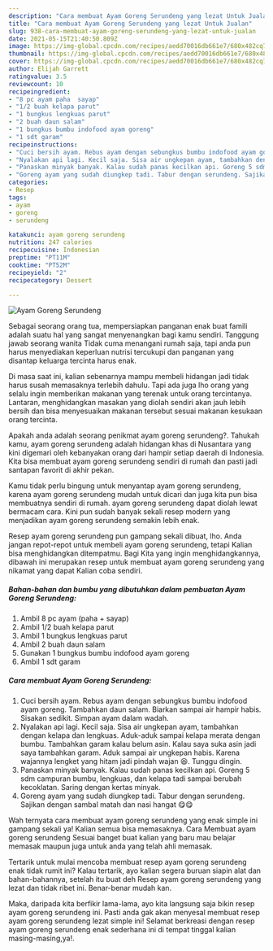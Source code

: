 ```yaml
---
description: "Cara membuat Ayam Goreng Serundeng yang lezat Untuk Jualan"
title: "Cara membuat Ayam Goreng Serundeng yang lezat Untuk Jualan"
slug: 938-cara-membuat-ayam-goreng-serundeng-yang-lezat-untuk-jualan
date: 2021-05-15T21:40:50.809Z
image: https://img-global.cpcdn.com/recipes/aedd70016db661e7/680x482cq70/ayam-goreng-serundeng-foto-resep-utama.jpg
thumbnail: https://img-global.cpcdn.com/recipes/aedd70016db661e7/680x482cq70/ayam-goreng-serundeng-foto-resep-utama.jpg
cover: https://img-global.cpcdn.com/recipes/aedd70016db661e7/680x482cq70/ayam-goreng-serundeng-foto-resep-utama.jpg
author: Elijah Garrett
ratingvalue: 3.5
reviewcount: 10
recipeingredient:
- "8 pc ayam paha  sayap"
- "1/2 buah kelapa parut"
- "1 bungkus lengkuas parut"
- "2 buah daun salam"
- "1 bungkus bumbu indofood ayam goreng"
- "1 sdt garam"
recipeinstructions:
- "Cuci bersih ayam. Rebus ayam dengan sebungkus bumbu indofood ayam goreng. Tambahkan daun salam. Biarkan sampai air hampir habis. Sisakan sedikit. Simpan ayam dalam wadah."
- "Nyalakan api lagi. Kecil saja. Sisa air ungkepan ayam, tambahkan dengan kelapa dan lengkuas. Aduk-aduk sampai kelapa merata dengan bumbu. Tambahkan garam kalau belum asin. Kalau saya suka asin jadi saya tambahkan garam. Aduk sampai air ungkepan habis. Karena wajannya lengket yang hitam jadi pindah wajan 😆. Tunggu dingin."
- "Panaskan minyak banyak. Kalau sudah panas kecilkan api. Goreng 5 sdm campuran bumbu, lengkuas, dan kelapa tadi sampai berubah kecoklatan. Saring dengan kertas minyak."
- "Goreng ayam yang sudah diungkep tadi. Tabur dengan serundeng. Sajikan dengan sambal matah dan nasi hangat 😋😋"
categories:
- Resep
tags:
- ayam
- goreng
- serundeng

katakunci: ayam goreng serundeng 
nutrition: 247 calories
recipecuisine: Indonesian
preptime: "PT11M"
cooktime: "PT52M"
recipeyield: "2"
recipecategory: Dessert

---
```



![Ayam Goreng Serundeng](https://img-global.cpcdn.com/recipes/aedd70016db661e7/680x482cq70/ayam-goreng-serundeng-foto-resep-utama.jpg)

Sebagai seorang orang tua, mempersiapkan panganan enak buat famili adalah suatu hal yang sangat menyenangkan bagi kamu sendiri. Tanggung jawab seorang  wanita Tidak cuma menangani rumah saja, tapi anda pun harus menyediakan keperluan nutrisi tercukupi dan panganan yang disantap keluarga tercinta harus enak.

Di masa  saat ini, kalian sebenarnya mampu membeli hidangan jadi tidak harus susah memasaknya terlebih dahulu. Tapi ada juga lho orang yang selalu ingin memberikan makanan yang terenak untuk orang tercintanya. Lantaran, menghidangkan masakan yang diolah sendiri akan jauh lebih bersih dan bisa menyesuaikan makanan tersebut sesuai makanan kesukaan orang tercinta. 



Apakah anda adalah seorang penikmat ayam goreng serundeng?. Tahukah kamu, ayam goreng serundeng adalah hidangan khas di Nusantara yang kini digemari oleh kebanyakan orang dari hampir setiap daerah di Indonesia. Kita bisa membuat ayam goreng serundeng sendiri di rumah dan pasti jadi santapan favorit di akhir pekan.

Kamu tidak perlu bingung untuk menyantap ayam goreng serundeng, karena ayam goreng serundeng mudah untuk dicari dan juga kita pun bisa membuatnya sendiri di rumah. ayam goreng serundeng dapat diolah lewat bermacam cara. Kini pun sudah banyak sekali resep modern yang menjadikan ayam goreng serundeng semakin lebih enak.

Resep ayam goreng serundeng pun gampang sekali dibuat, lho. Anda jangan repot-repot untuk membeli ayam goreng serundeng, tetapi Kalian bisa menghidangkan ditempatmu. Bagi Kita yang ingin menghidangkannya, dibawah ini merupakan resep untuk membuat ayam goreng serundeng yang nikamat yang dapat Kalian coba sendiri.

<!--inarticleads1-->

##### Bahan-bahan dan bumbu yang dibutuhkan dalam pembuatan Ayam Goreng Serundeng:

1. Ambil 8 pc ayam (paha + sayap)
1. Ambil 1/2 buah kelapa parut
1. Ambil 1 bungkus lengkuas parut
1. Ambil 2 buah daun salam
1. Gunakan 1 bungkus bumbu indofood ayam goreng
1. Ambil 1 sdt garam




<!--inarticleads2-->

##### Cara membuat Ayam Goreng Serundeng:

1. Cuci bersih ayam. Rebus ayam dengan sebungkus bumbu indofood ayam goreng. Tambahkan daun salam. Biarkan sampai air hampir habis. Sisakan sedikit. Simpan ayam dalam wadah.
1. Nyalakan api lagi. Kecil saja. Sisa air ungkepan ayam, tambahkan dengan kelapa dan lengkuas. Aduk-aduk sampai kelapa merata dengan bumbu. Tambahkan garam kalau belum asin. Kalau saya suka asin jadi saya tambahkan garam. Aduk sampai air ungkepan habis. Karena wajannya lengket yang hitam jadi pindah wajan 😆. Tunggu dingin.
1. Panaskan minyak banyak. Kalau sudah panas kecilkan api. Goreng 5 sdm campuran bumbu, lengkuas, dan kelapa tadi sampai berubah kecoklatan. Saring dengan kertas minyak.
1. Goreng ayam yang sudah diungkep tadi. Tabur dengan serundeng. Sajikan dengan sambal matah dan nasi hangat 😋😋




Wah ternyata cara membuat ayam goreng serundeng yang enak simple ini gampang sekali ya! Kalian semua bisa memasaknya. Cara Membuat ayam goreng serundeng Sesuai banget buat kalian yang baru mau belajar memasak maupun juga untuk anda yang telah ahli memasak.

Tertarik untuk mulai mencoba membuat resep ayam goreng serundeng enak tidak rumit ini? Kalau tertarik, ayo kalian segera buruan siapin alat dan bahan-bahannya, setelah itu buat deh Resep ayam goreng serundeng yang lezat dan tidak ribet ini. Benar-benar mudah kan. 

Maka, daripada kita berfikir lama-lama, ayo kita langsung saja bikin resep ayam goreng serundeng ini. Pasti anda gak akan menyesal membuat resep ayam goreng serundeng lezat simple ini! Selamat berkreasi dengan resep ayam goreng serundeng enak sederhana ini di tempat tinggal kalian masing-masing,ya!.

